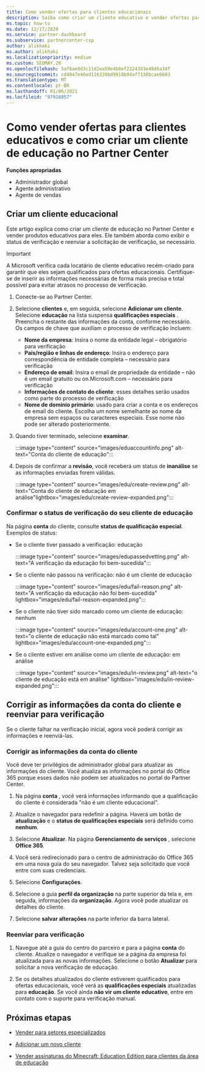 ```yaml
---
title: Como vender ofertas para clientes educacionais
description: Saiba como criar um cliente educativo e vender ofertas para eles no Partner Center. Inclui a confirmação do status de verificação para o cliente de educação.
ms.topic: how-to
ms.date: 12/17/2020
ms.service: partner-dashboard
ms.subservice: partnercenter-csp
author: alikhaki
ms.author: alikhaki
ms.localizationpriority: medium
ms.custom: SEOMAY.20
ms.openlocfilehash: 5af6ae0d3c11d2ea59e4b8ef2224393e48d6a3df
ms.sourcegitcommit: cd4047e46ed116339bd9918b94af7138bcae6603
ms.translationtype: MT
ms.contentlocale: pt-BR
ms.lasthandoff: 01/06/2021
ms.locfileid: "97916857"
---
```

# <a name="how-to-sell-offers-to-education-customers-and-how-to-create-an-education-customer-in-partner-center"></a>Como vender ofertas para clientes educativos e como criar um cliente de educação no Partner Center


**Funções apropriadas**

- Administrador global
- Agente administrativo
- Agente de vendas

## <a name="create-an-education-customer"></a>Criar um cliente educacional

Este artigo explica como criar um cliente de educação no Partner Center e vender produtos educativos para eles. Ele também aborda como exibir o status de verificação e reenviar a solicitação de verificação, se necessário.

> [!IMPORTANT]
> A Microsoft verifica cada locatário de cliente educativo recém-criado para garantir que eles sejam qualificados para ofertas educacionais.  Certifique-se de inserir as informações necessárias de forma mais precisa e total possível para evitar atrasos no processo de verificação.

1. Conecte-se ao Partner Center.

2. Selecione **clientes** e, em seguida, selecione **Adicionar um cliente**. Selecione **educação** na lista suspensa **qualificações especiais** .  Preencha o restante das informações da conta, conforme necessário.  Os campos de chave que auxiliam o processo de verificação incluem:

   - **Nome da empresa**: Insira o nome da entidade legal – obrigatório para verificação
   - **País/região e linhas de endereço**: Insira o endereço para correspondência de entidade completa – necessário para verificação
   - **Endereço de email**: Insira o email de propriedade da entidade – não é um email gratuito ou on.Microsoft.com – necessário para verificação
   - **Informações de contato do cliente**: esses detalhes serão usados como parte do processo de verificação
   - **Nome de domínio primário**: usado para criar a conta e os endereços de email do cliente.  Escolha um nome semelhante ao nome da empresa sem espaços ou caracteres especiais.  Esse nome não pode ser alterado posteriormente.

3. Quando tiver terminado, selecione **examinar**.

   :::image type="content" source="images/eduaccountinfo.png" alt-text="Conta do cliente de educação":::

4. Depois de confirmar a **revisão**, você receberá um status de **inanálise** se as informações enviadas forem válidas. 

    :::image type="content" source="images/edu/create-review.png" alt-text="Conta do cliente de educação em análise"lightbox="images/edu/create-review-expanded.png":::

### <a name="confirm-your-education-customers-verification-status"></a>Confirmar o status de verificação do seu cliente de educação

Na página **conta** do cliente, consulte **status de qualificação especial**.
Exemplos de status:

- Se o cliente tiver passado a verificação: educação

   :::image type="content" source="images/edupassedvetting.png" alt-text="A verificação da educação foi bem-sucedida":::

- Se o cliente não passou na verificação: não é um cliente de educação

   :::image type="content" source="images/edu/fail-reason.png" alt-text="A verificação da educação não foi bem-sucedida" lightbox="images/edu/fail-reason-expanded.png":::

- Se o cliente não tiver sido marcado como um cliente de educação: nenhum

   :::image type="content" source="images/edu/account-one.png" alt-text="o cliente de educação não está marcado como tal" lightbox="images/edu/account-one-expanded.png":::

- Se o cliente estiver em análise como um cliente de educação: em análise

    :::image type="content" source="images/edu/in-review.png" alt-text="o cliente de educação está em análise" lightbox="images/edu/in-review-expanded.png":::

## <a name="correct-the-customer-account-info-and-resubmit-for-verification"></a>Corrigir as informações da conta do cliente e reenviar para verificação

Se o cliente falhar na verificação inicial, agora você poderá corrigir as informações e reenviá-las.

### <a name="correct-the-customer-account-information"></a>Corrigir as informações da conta do cliente

Você deve ter privilégios de administrador global para atualizar as informações do cliente. Você atualiza as informações no portal do Office 365 porque esses dados não podem ser atualizados no portal do Partner Center.

1. Na página **conta** , você verá informações informando que a qualificação do cliente é considerada "não é um cliente educacional".

2. Atualize o navegador para redefinir a página. Haverá um botão de **atualização** e o **status de qualificações especiais** será definido como **nenhum**.

3. Selecione **Atualizar**. Na página **Gerenciamento de serviços** , selecione **Office 365**.

4. Você será redirecionado para o centro de administração do Office 365 em uma nova guia do seu navegador. Talvez seja solicitado que você entre com suas credenciais.

5. Selecione **Configurações**.

6. Selecione a guia **perfil da organização** na parte superior da tela e, em seguida, informações da **organização**. Agora você pode atualizar os detalhes do cliente.

7. Selecione **salvar alterações** na parte inferior da barra lateral.  

### <a name="resubmit-for-verification"></a>Reenviar para verificação

1. Navegue até a guia do centro do parceiro e para a página **conta** do cliente. Atualize o navegador e verifique se a página da empresa foi atualizada para as novas informações. Selecione o botão **Atualizar** para solicitar a nova verificação de educação.

2. Se os detalhes atualizados do cliente estiverem qualificados para ofertas educacionais, você verá as **qualificações especiais** atualizadas para **educação**. Se você ainda **não vir um cliente educativo**, entre em contato com o suporte para verificação manual.

## <a name="next-steps"></a>Próximas etapas

- [Vender para setores especializados](get-special-pricing-for-offers.md)

- [Adicionar um novo cliente](add-a-new-customer.md)

- [Vender assinaturas do Minecraft: Education Edition para clientes da área de educação](minecraft-subscriptions.md)

